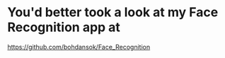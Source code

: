 # You'd better took a look at my Face Recognition app at
https://github.com/bohdansok/Face_Recognition
